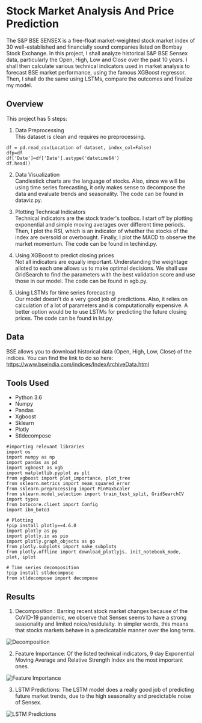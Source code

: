 
# Stock Market Analysis And Price Prediction
The S&P BSE SENSEX is a free-float market-weighted stock market index of 30 well-established and financially sound companies listed on Bombay Stock Exchange. In this project, I shall analyze historical S&P BSE Sensex data, particularly the Open, High, Low and Close over the past 10 years. I shall then calculate various technical indicators used in market analysis to forecast BSE market performance, using the famous XGBoost regressor. Then, I shall do the same using LSTMs, compare the outcomes and finalize my model.

## Overview

This project has 5 steps:

1. Data Preprocessing </br>
This dataset is clean and requires no preprocessing.
```
df = pd.read_csv(Location of dataset, index_col=False)
dfp=df
df['Date']=df['Date'].astype('datetime64')
df.head()
```

2. Data Visualization </br>
Candlestick charts are the language of stocks. Also, since we will be using time series forecasting, it only makes sense to decompose the data and evaluate trends and seasonality. The code can be found in dataviz.py.

3. Plotting Technical Indicators </br>
Technical indicators are the stock trader's toolbox. I start off by plotting exponential and simple moving averages over different time periods. Then, I plot the RSI, which is an indicator of whether the stocks of the index are oversold or overbought. Finally, I plot the MACD to observe the market momentum. The code can be found in techind.py.

4. Using XGBoost to predict closing prices </br>
Not all indicators are equally important. Understanding the weightage alloted to each one allows us to make optimal decisions. We shall use GridSearch to find the parameters with the best validation score and use those in our model. The code can be found in xgb.py.

5. Using LSTMs for time series forecasting </br>
Our model doesn't do a very good job of predictions. Also, it relies on calculation of a lot of parameters and is computationally expensive. A better option would be to use LSTMs for predicting the future closing prices. The code can be found in lst.py.

## Data

BSE allows you to download historical data (Open, High, Low, Close) of the indices. You can find the link to do so here: https://www.bseindia.com/indices/IndexArchiveData.html

## Tools Used

* Python 3.6
* Numpy
* Pandas
* Xgboost
* Sklearn
* Plotly
* Stldecompose

```
#importing relevant libraries
import os
import numpy as np
import pandas as pd
import xgboost as xgb
import matplotlib.pyplot as plt
from xgboost import plot_importance, plot_tree
from sklearn.metrics import mean_squared_error
from sklearn.preprocessing import MinMaxScaler
from sklearn.model_selection import train_test_split, GridSearchCV
import types
from botocore.client import Config
import ibm_boto3

# Plotting    
!pip install plotly==4.6.0
import plotly as py
import plotly.io as pio
import plotly.graph_objects as go
from plotly.subplots import make_subplots
from plotly.offline import download_plotlyjs, init_notebook_mode, plot, iplot

# Time series decomposition
!pip install stldecompose
from stldecompose import decompose
```
## Results

1. Decomposition : Barring recent stock market changes because of the CoVID-19 pandemic, we observe that Sensex seems to have a strong seasonality and limited noice/residulaity. In simpler words, this means that stocks markets behave in a predicatable manner over the long term.

![Decomposition](https://github.com/bhavyasingh9822/Stock-Market-Analysis-And-Price-Prediction/blob/main/images/Decomposition.png)

2. Feature Importance: Of the listed technical indicators, 9 day Exponential Moving Average and Relative Strength Index are the most important ones.

![Feature Importance](https://github.com/bhavyasingh9822/Stock-Market-Analysis-And-Price-Prediction/blob/main/images/Feature%20Importance.png)

3. LSTM Predictions: The LSTM model does a really good job of predicting future market trends, due to the high seasonality and predictable noise of Sensex.

![LSTM Predictions](https://github.com/bhavyasingh9822/Stock-Market-Analysis-And-Price-Prediction/blob/main/images/LSTM.png)

